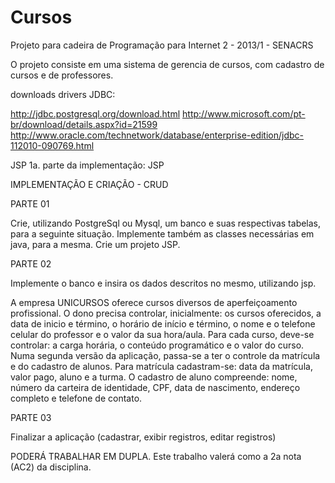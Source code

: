 Cursos
========================
Projeto para cadeira de Programação para Internet 2 - 2013/1 - SENACRS

O projeto consiste em uma sistema de gerencia de cursos, com cadastro de cursos e de professores.

downloads drivers JDBC:

http://jdbc.postgresql.org/download.html
http://www.microsoft.com/pt-br/download/details.aspx?id=21599
http://www.oracle.com/technetwork/database/enterprise-edition/jdbc-112010-090769.html

JSP 
1a. parte da implementação: JSP

IMPLEMENTAÇÃO E CRIAÇÃO - CRUD

PARTE 01

Crie, utilizando PostgreSql ou Mysql, um banco e suas respectivas tabelas, para a seguinte situação. Implemente também as classes necessárias em java, para a mesma.
Crie um projeto JSP.

PARTE 02

Implemente o banco e insira os dados descritos no mesmo, utilizando jsp.

 A empresa UNICURSOS oferece cursos diversos de aperfeiçoamento profissional. O dono precisa controlar, inicialmente: os cursos oferecidos, a data de inicio e término, o horário de início e término, o nome e o telefone celular do professor e o valor da sua hora/aula.
Para cada curso, deve-se controlar: a carga horária, o conteúdo programático e o valor do curso.
Numa segunda versão da aplicação, passa-se a ter o controle da matrícula e do cadastro de alunos. Para matrícula cadastram-se: data da matrícula, valor pago, aluno e a turma. O cadastro de aluno compreende: nome, número da carteira de identidade, CPF, data de nascimento, endereço completo e telefone de contato.

PARTE 03

Finalizar a aplicação (cadastrar, exibir registros, editar registros)

PODERÁ TRABALHAR EM DUPLA.
Este trabalho valerá como a 2a nota (AC2) da disciplina.
